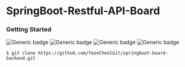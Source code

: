 # SpringBoot-Restful-API-Board


### Getting Started
![Generic badge](https://img.shields.io/badge/jdk-11-red.svg)
![Generic badge](https://img.shields.io/badge/springboot-2.4.4-green.svg)
![Generic badge](https://img.shields.io/badge/swagger2-2.6.1-lightgreen.svg)
![Generic badge](https://img.shields.io/badge/lombok-1.18.18-yellow.svg)
```
$ git clone https://github.com/YeonCheolGit/springboot-board-backend.git
```
